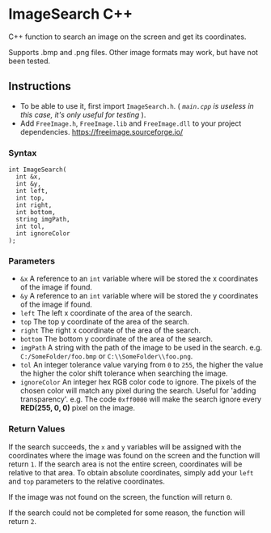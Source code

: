 # ImageSearch C++

C++ function to search an image on the screen and get its coordinates.

Supports .bmp and .png files. Other image formats may work, but have not been tested.

## Instructions

- To be able to use it, first import `ImageSearch.h`. ( *`main.cpp` is useless in this case, it's only useful for testing* ).
- Add `FreeImage.h`, `FreeImage.lib` and `FreeImage.dll` to your project dependencies.
https://freeimage.sourceforge.io/

### Syntax

```
int ImageSearch(
  int &x,
  int &y,
  int left,
  int top,
  int right,
  int bottom,
  string imgPath,
  int tol,
  int ignoreColor
);
```
### Parameters

- `&x` A reference to an `int` variable where will be stored the x coordinates of the image if found.
- `&y` A reference to an `int` variable where will be stored the y coordinates of the image if found.
- `left` The left x coordinate of the area of the search.
- `top` The top y coordinate of the area of the search.
- `right` The right x coordinate of the area of the search.
- `bottom` The bottom y coordinate of the area of the search.
- `imgPath` A string with the path of the image to be used in the search. e.g. `C:/SomeFolder/foo.bmp` or `C:\\SomeFolder\\foo.png`.
- `tol` An integer tolerance value varying from `0` to `255`, the higher the value the higher the color shift tolerance when searching the image.
- `ignoreColor` An integer hex RGB color code to ignore. The pixels of the chosen color will match any pixel during the search. Useful for 'adding transparency'. e.g. The code `0xff0000` will make the search ignore every **RED(255, 0, 0)** pixel on the image.

### Return Values

If the search succeeds, the `x` and `y` variables will be assigned with the coordinates where the image was found on the screen and the function will return `1`.
If the search area is not the entire screen, coordinates will be relative to that area. To obtain absolute coordinates, simply add your `left` and `top` parameters to the relative coordinates.

If the image was not found on the screen, the function will return `0`.

If the search could not be completed for some reason, the function will return `2`.

